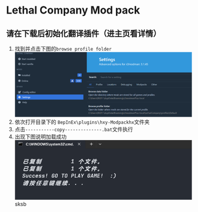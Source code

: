# Lethal Company Mod pack
## 请在下载后初始化翻译插件（进主页看详情）
1. 找到并点击下图的`browse profile folder`
![Alt text](image-1.png)
2. 依次打开目录下的 `BepInEx\plugins\hxy-Modpackhx`文件夹
3. 点击`-----------copy--------------.bat`文件执行
4. 出现下图说明加载成功
![Alt text](image-2.png)
sksb